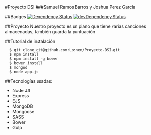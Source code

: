 #Proyecto DSI
###Samuel Ramos Barros y Joshua Perez García

##Badges
[![Dependency Status](https://david-dm.org/Losnen/Proyecto-DSI.svg)](https://david-dm.org/Losnen/Proyecto-DSI) [![devDependency Status](https://david-dm.org/Losnen/Proyecto-DSI/dev-status.svg)](https://david-dm.org/Losnen/Proyecto-DSI#info=devDependencies)

##Proyecto
Nuestro proyecto es un piano que tiene varias canciones almacenadas, también guarda la puntuación

##Tutorial de instalación
```
  $ git clone git@github.com:Losnen/Proyecto-DSI.git
  $ npm install
  $ npm install -g bower
  $ bower install
  $ mongod
  $ node app.js
```

##Tecnologías usadas:
* Node JS
* Express
* EJS
* MongoDB
* Mongoose
* SASS
* Bower
* Gulp

